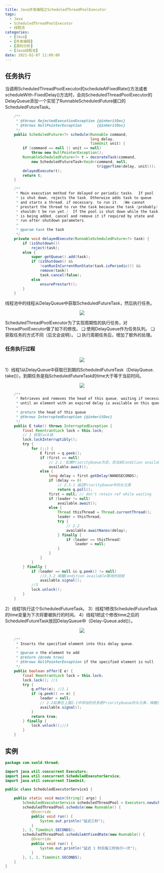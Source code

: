 ```yaml
---
title: Java并发编程之ScheduledThreadPoolExecutor
tags:
  - Java
  - ScheduledThreadPoolExecutor
  - 线程池
categories:
  - [Java]
  - [并发编程]
  - [源码分析]
  - [Java线程池]
date: 2021-02-07 11:09:00
---
```


## 任务执行

当调用ScheduledThreadPoolExecutor的scheduleAtFixedRate()方法或者scheduleWith-FixedDelay()方法时，会向ScheduledThreadPoolExecutor的DelayQueue添加一个实现了RunnableScheduledFuture接口的ScheduledFutureTask。
<!--more-->

```java
    /**
     * @throws RejectedExecutionException {@inheritDoc}
     * @throws NullPointerException       {@inheritDoc}
     */
    public ScheduledFuture<?> schedule(Runnable command,
                                       long delay,
                                       TimeUnit unit) {
        if (command == null || unit == null)
            throw new NullPointerException();
        RunnableScheduledFuture<?> t = decorateTask(command,
            new ScheduledFutureTask<Void>(command, null,
                                          triggerTime(delay, unit)));
        delayedExecute(t);
        return t;
    }

    /**
     * Main execution method for delayed or periodic tasks.  If pool
     * is shut down, rejects the task. Otherwise adds task to queue
     * and starts a thread, if necessary, to run it.  (We cannot
     * prestart the thread to run the task because the task (probably)
     * shouldn't be run yet.)  If the pool is shut down while the task
     * is being added, cancel and remove it if required by state and
     * run-after-shutdown parameters.
     *
     * @param task the task
     */
    private void delayedExecute(RunnableScheduledFuture<?> task) {
        if (isShutdown())
            reject(task);
        else {
            super.getQueue().add(task);
            if (isShutdown() &&
                !canRunInCurrentRunState(task.isPeriodic()) &&
                remove(task))
                task.cancel(false);
            else
                ensurePrestart();
        }
    }
```

线程池中的线程从DelayQueue中获取ScheduledFutureTask，然后执行任务。


<div align=center>

![](Java并发编程之ScheduledThreadPoolExecutor/1589104571948.png)

</div>

ScheduledThreadPoolExecutor为了实现周期性的执行任务，对ThreadPoolExecutor做了如下的修改。
❑ 使用DelayQueue作为任务队列。
❑ 获取任务的方式不同（后文会说明）。
❑ 执行周期任务后，增加了额外的处理。

### 任务执行过程

<div align=center>

![](Java并发编程之ScheduledThreadPoolExecutor/1589104596328.png)

</div>

1）线程1从DelayQueue中获取已到期的ScheduledFutureTask（DelayQueue. take()）。到期任务是指ScheduledFutureTask的time大于等于当前时间。

<div align=center>

![](Java并发编程之ScheduledThreadPoolExecutor/1589104627768.png)

</div>

```java
    /**
     * Retrieves and removes the head of this queue, waiting if necessary
     * until an element with an expired delay is available on this queue.
     *
     * @return the head of this queue
     * @throws InterruptedException {@inheritDoc}
     */
    public E take() throws InterruptedException {
        final ReentrantLock lock = this.lock;
        // 1 获取lock锁
        lock.lockInterruptibly();
        try {
            for (;;) {
                E first = q.peek();
                if (first == null)
                	// 2.1：如果PriorityQueue为空，则当前Condition available等待
                    available.await();
                else {
                    long delay = first.getDelay(NANOSECONDS);
                    if (delay <= 0)
                    	// 2.3.1 返回PriorityQueue中的头元素
                        return q.poll();
                    first = null; // don't retain ref while waiting
                    if (leader != null)
                        available.await();
                    else {
                        Thread thisThread = Thread.currentThread();
                        leader = thisThread;
                        try {
                        	// 2.2
                            available.awaitNanos(delay);
                        } finally {
                            if (leader == thisThread)
                                leader = null;
                        }
                    }
                }
            }
        } finally {
            if (leader == null && q.peek() != null)
            	//2.3.2 唤醒Condition available等待的线程
                available.signal();
            //3
            lock.unlock();
        }
    }
```
2）线程1执行这个ScheduledFutureTask。
3）线程1修改ScheduledFutureTask的time变量为下次将要被执行的时间。
4）线程1把这个修改time之后的ScheduledFutureTask放回DelayQueue中（Delay-Queue.add()）。
<div align=center>

![](Java并发编程之ScheduledThreadPoolExecutor/1589104656087.png)

</div>


```java
    /**
     * Inserts the specified element into this delay queue.
     *
     * @param e the element to add
     * @return {@code true}
     * @throws NullPointerException if the specified element is null
     */
    public boolean offer(E e) {
        final ReentrantLock lock = this.lock;
        lock.lock(); //1
        try {
            q.offer(e); //2.1
            if (q.peek() == e) {
                leader = null;
                // 2.2如果在上面2.1中添加的任务是PriorityQueue的头元素，唤醒在Condition中等待的所有线程。
                available.signal();
            }
            return true;
        } finally {
            lock.unlock();//3
        }
    }
```

## 实例
```java
package com.sunld.thread;

import java.util.concurrent.Executors;
import java.util.concurrent.ScheduledExecutorService;
import java.util.concurrent.TimeUnit;

public class ScheduledExecutorService1 {

	public static void main(String[] args) {
		ScheduledExecutorService scheduledThreadPool = Executors.newScheduledThreadPool(3);
		scheduledThreadPool.schedule(new Runnable() {
			@Override
			public void run() {
				System.out.println("延迟三秒");
			}
		}, 3, TimeUnit.SECONDS);
		scheduledThreadPool.scheduleAtFixedRate(new Runnable() {
			@Override
			public void run() {
				System.out.println("延迟 1 秒后每三秒执行一次");
			}
		}, 1, 3, TimeUnit.SECONDS);
	}
}
```